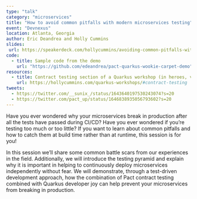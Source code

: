 ```yaml
---
type: "talk"
category: "microservices"
title: "How to avoid common pitfalls with modern microservices testing"
event: "Devnexus"
location: Atlanta, Georgia
author: Eric Deandrea and Holly Cummins
slides:
 url: https://speakerdeck.com/hollycummins/avoiding-common-pitfalls-with-modern-microservices-testing
code: 
  - title: Sample code from the demo
    url: "https://github.com/edeandrea/pact-quarkus-wookie-carpet-demo"
resources:
  - title: Contract testing section of a Quarkus workshop (in heroes, villains, and fight submodules)
    url: https://hollycummins.com/quarkus-workshops/#contract-testing
tweets:
  - https://twitter.com/__sunix_/status/1643640197530243074?s=20
  - https://twitter.com/pact_up/status/1646838935056793602?s=20
---
```


Have you ever wondered why your microservices break in production after all the tests have passed during CI/CD? Have you ever wondered if you’re testing too much or too little? If you want to learn about common pitfalls and how to catch them at build time rather than at runtime, this session is for you!


In this session we’ll share some common battle scars from our experiences in the field. Additionally, we will introduce the testing pyramid and explain why it is important in helping to continuously deploy microservices independently without fear. We will demonstrate, through a test-driven development approach, how the combination of Pact contract testing combined with Quarkus developer joy can help prevent your microservices from breaking in production.